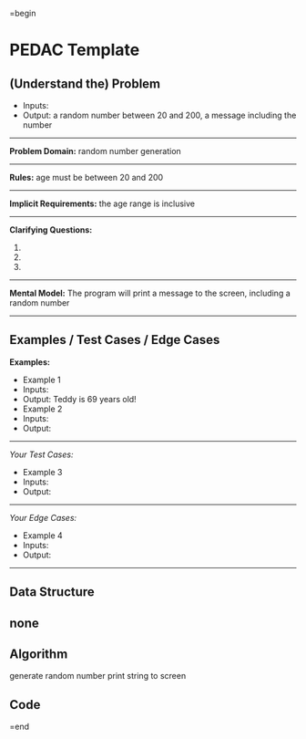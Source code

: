=begin

PEDAC Template
==============

(Understand the) Problem
------------------------

-  Inputs: 
-  Output: a random number between 20 and 200, a message including the number

---

**Problem Domain:**
random number generation

---

**Rules:**
age must be between 20 and 200

---

**Implicit Requirements:**
the age range is inclusive

---

**Clarifying Questions:**

1.
2.
3.

---

**Mental Model:**
The program will print a message to the screen, including a random number

---

Examples / Test Cases / Edge Cases
----------------------------------

**Examples:**

-  Example 1
  -  Inputs:
  -  Output: Teddy is 69 years old!
-  Example 2
  -  Inputs:
  -  Output:

---

_Your Test Cases:_

-  Example 3
  -  Inputs:
  -  Output:

---

_Your Edge Cases:_

-  Example 4
  -  Inputs:
  -  Output:

---

Data Structure
--------------
none
---

Algorithm
---------
generate random number
print string to screen

Code
----

=end

